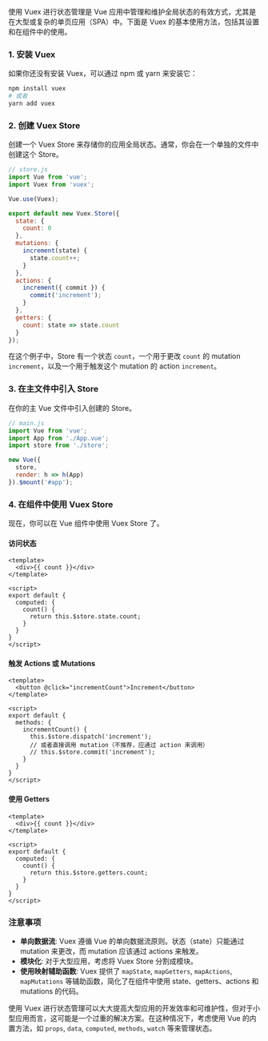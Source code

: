 使用 Vuex 进行状态管理是 Vue 应用中管理和维护全局状态的有效方式，尤其是在大型或复杂的单页应用（SPA）中。下面是 Vuex 的基本使用方法，包括其设置和在组件中的使用。

### 1. 安装 Vuex

如果你还没有安装 Vuex，可以通过 npm 或 yarn 来安装它：

```bash
npm install vuex
# 或者
yarn add vuex
```

### 2. 创建 Vuex Store

创建一个 Vuex Store 来存储你的应用全局状态。通常，你会在一个单独的文件中创建这个 Store。

```javascript
// store.js
import Vue from 'vue';
import Vuex from 'vuex';

Vue.use(Vuex);

export default new Vuex.Store({
  state: {
    count: 0
  },
  mutations: {
    increment(state) {
      state.count++;
    }
  },
  actions: {
    increment({ commit }) {
      commit('increment');
    }
  },
  getters: {
    count: state => state.count
  }
});
```

在这个例子中，Store 有一个状态 `count`，一个用于更改 `count` 的 mutation `increment`，以及一个用于触发这个 mutation 的 action `increment`。

### 3. 在主文件中引入 Store

在你的主 Vue 文件中引入创建的 Store。

```javascript
// main.js
import Vue from 'vue';
import App from './App.vue';
import store from './store';

new Vue({
  store,
  render: h => h(App)
}).$mount('#app');
```

### 4. 在组件中使用 Vuex Store

现在，你可以在 Vue 组件中使用 Vuex Store 了。

#### 访问状态

```vue
<template>
  <div>{{ count }}</div>
</template>

<script>
export default {
  computed: {
    count() {
      return this.$store.state.count;
    }
  }
}
</script>
```

#### 触发 Actions 或 Mutations

```vue
<template>
  <button @click="incrementCount">Increment</button>
</template>

<script>
export default {
  methods: {
    incrementCount() {
      this.$store.dispatch('increment');
      // 或者直接调用 mutation（不推荐，应通过 action 来调用）
      // this.$store.commit('increment');
    }
  }
}
</script>
```

#### 使用 Getters

```vue
<template>
  <div>{{ count }}</div>
</template>

<script>
export default {
  computed: {
    count() {
      return this.$store.getters.count;
    }
  }
}
</script>
```

### 注意事项

- **单向数据流**: Vuex 遵循 Vue 的单向数据流原则。状态（state）只能通过 mutation 来更改，而 mutation 应该通过 actions 来触发。
- **模块化**: 对于大型应用，考虑将 Vuex Store 分割成模块。
- **使用映射辅助函数**: Vuex 提供了 `mapState`, `mapGetters`, `mapActions`, `mapMutations` 等辅助函数，简化了在组件中使用 state、getters、actions 和 mutations 的代码。

使用 Vuex 进行状态管理可以大大提高大型应用的开发效率和可维护性，但对于小型应用而言，这可能是一个过重的解决方案。在这种情况下，考虑使用 Vue 的内置方法，如 `props`, `data`, `computed`, `methods`, `watch` 等来管理状态。